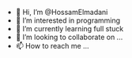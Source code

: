 - 👋 Hi, I’m @HossamElmadani
- 👀 I’m interested in programming 
- 🌱 I’m currently learning full stuck
- 💞️ I’m looking to collaborate on ...
- 📫 How to reach me ...

<!---
HossamElmadani/HossamElmadani is a ✨ special ✨ repository because its `README.md` (this file) appears on your GitHub profile.
You can click the Preview link to take a look at your changes.
--->
